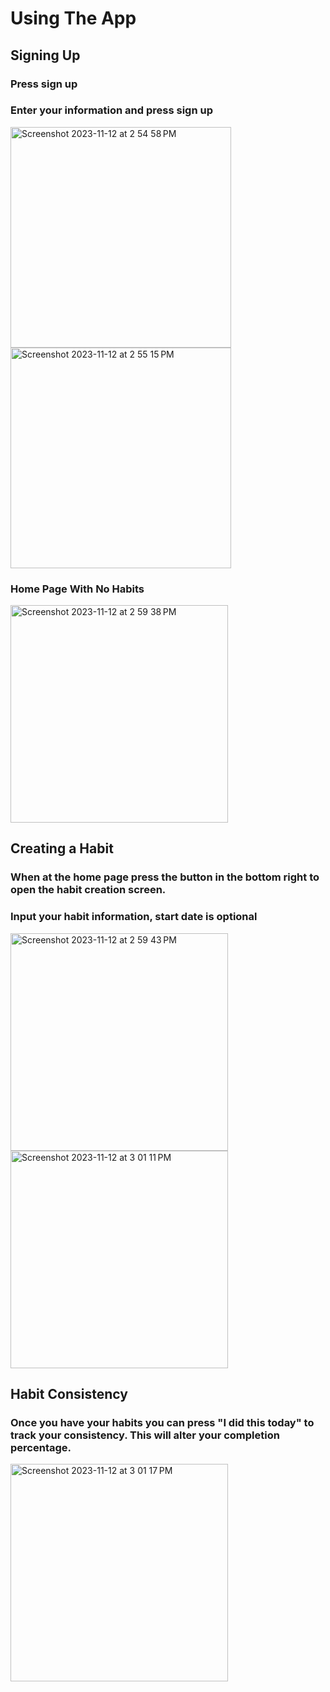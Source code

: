 # Using The App

## Signing Up
### Press sign up
### Enter your information and press sign up
<img width="353" alt="Screenshot 2023-11-12 at 2 54 58 PM" src="https://github.com/joeygarberick/MainCharacterHabitTracker/assets/112219906/b5615454-cd80-4335-8a82-c9dee9d307ed">

<img width="353" alt="Screenshot 2023-11-12 at 2 55 15 PM" src="https://github.com/joeygarberick/MainCharacterHabitTracker/assets/112219906/141b3a27-0f19-4a84-a59c-0f86bba93466">


### Home Page With No Habits
<img width="348" alt="Screenshot 2023-11-12 at 2 59 38 PM" src="https://github.com/joeygarberick/MainCharacterHabitTracker/assets/112219906/611871f0-d26e-49b9-a2e6-e8b941cec9cc">


## Creating a Habit
### When at the home page press the button in the bottom right to open the habit creation screen.

### Input your habit information, start date is optional

<img width="348" alt="Screenshot 2023-11-12 at 2 59 43 PM" src="https://github.com/joeygarberick/MainCharacterHabitTracker/assets/112219906/8ac2765f-b8e5-41b4-bd51-e96c358962f4">


<img width="348" alt="Screenshot 2023-11-12 at 3 01 11 PM" src="https://github.com/joeygarberick/MainCharacterHabitTracker/assets/112219906/0f5d5ede-4a18-47bb-935c-2d2f44087755">

## Habit Consistency
### Once you have your habits you can press "I did this today" to track your consistency. This will alter your completion percentage.
<img width="348" alt="Screenshot 2023-11-12 at 3 01 17 PM" src="https://github.com/joeygarberick/MainCharacterHabitTracker/assets/112219906/8b51dea7-8182-48c1-8b53-47f9fef030df">


